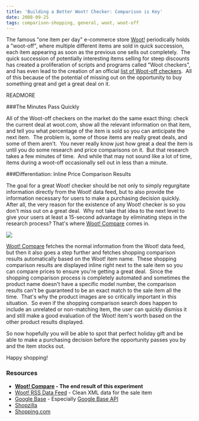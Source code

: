 ```yaml
---
title: 'Building a Better Woot! Checker: Comparison is Key'
date: 2008-09-25
tags: comparison-shopping, general, woot, woot-off
---
```


The famous "one item per day" e-commerce store [Woot!](http://www.woot.com)
periodically holds a "woot-off", where multiple different items are sold in
quick succession, each item appearing as soon as the previous one sells out
completely.  The quick succession of potentially interesting items selling for
steep discounts has created a proliferation of scripts and programs called
"Woot checkers", and has even lead to the creation of an official [list of
Woot-off checkers](http://woot.wikia.com/wiki/Woot-Off_Checkers).  All of this
because of the potential of missing out on the opportunity to buy something
great and get a great deal on it.

READMORE

###The Minutes Pass Quickly

All of the Woot-off checkers on the market do the same exact thing: check the
current deal at woot.com, show all the relevant information on that item, and
tell you what percentage of the item is sold so you can anticipate the next
item.  The problem is, some of those items are really great deals, and some of
them aren't.  You never really know just how great a deal the item is until you
do some research and price comparisons on it.  But that research takes a few
minutes of time.  And while that may not sound like a lot of time, items during
a woot-off occasionally sell out in less than a minute.

###Differentiation: Inline Price Comparison Results

The goal for a great Woot! checker should be not only to simply regurgitate
information directly from the Woot! data feed, but to also provide the
information necessary for users to make a purchasing decision quickly.  After
all, the very reason for the existence of any Woot! checker is so you don't
miss out on a great deal.  Why not take that idea to the next level to give
your users at least a 15-second advantage by eliminating steps in the research
process? That's where [Woot! Compare](http://www.czaries.net/wootcompare/)
comes in.

[![](http://www.vancelucas.com/wp-content/uploads/2008/09/wootcompare-small.jpg)](http://www.czaries.net/wootcompare/)


[Woot! Compare](http://www.czaries.net/wootcompare/) fetches the normal
information from the Woot! data feed, but then it also goes a step further and
fetches shopping comparison results automatically based on the Woot! item
name.  These shopping comparison results are displayed inline right next to the
sale item so you can compare prices to ensure you're getting a great deal. 
Since the shopping comparison process is completely automated and sometimes the
product name doesn't have a specific model number, the comparison results can't
be guaranteed to be an exact match to the sale item all the time.  That's why
the product images are so critically important in this situation.  So even if
the shopping comparison search does happen to include an unrelated or
non-matching item, the user can quickly dismiss it and still make a good
evaluation of the Woot! item's worth based on the other product results
displayed.

So now hopefully you will be able to spot that perfect holiday gift and be able
to make a purchasing decision before the opportunity passes you by and the item
stocks out.

Happy shopping!

### Resources


* **[Woot! Compare](http://www.czaries.net/wootcompare/) - The end result of this experiment**
* [Woot! RSS Data Feed](http://www.woot.com/salerss.aspx) - Clean XML data for the sale item
* [Google Base](http://www.google.com/base/s2?a_n0=products&a_y0=9&hl=en&gl=us) - Especially
  [Google Base API](http://code.google.com/apis/base/)[](http://www.google.com/base/s2?a_n0=products&a_y0=9&hl=en&gl=us)
* [Shopzilla](http://www.shopzilla.com)
* [Shopping.com](http://www.shopping.com)

